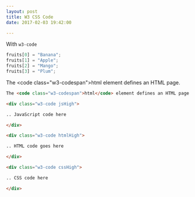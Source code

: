 ```yaml
---
layout: post
title: W3 CSS Code
date: 2017-02-03 19:42:00

---
```


With `w3-code`

```javascript
fruits[0] = "Banana";
fruits[1] = "Apple";
fruits[2] = "Mango";
fruits[3] = "Plum";
```

The <code class="w3-codespan">html</code> element defines an HTML page.

```html
The <code class="w3-codespan">html</code> element defines an HTML page.
```

```html
<div class="w3-code jsHigh">

.. JavaScript code here

</div>
```

```html
<div class="w3-code htmlHigh">

.. HTML code goes here

</div>
```

```html
<div class="w3-code cssHigh">

.. CSS code here

</div>
```
